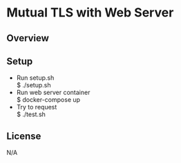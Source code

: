 # Mutual TLS with Web Server

## Overview

## Setup

- Run setup.sh  
$ ./setup.sh
- Run web server container  
$ docker-compose up
- Try to request  
$ ./test.sh

## License
N/A
